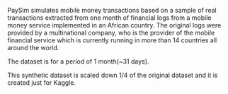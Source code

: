PaySim simulates mobile money transactions based on a sample of real transactions extracted from one month of financial logs from a mobile money service implemented in an African country. The original logs were provided by a multinational company, who is the provider of the mobile financial service which is currently running in more than 14 countries all around the world.

The dataset is for a period of 1 month(~31 days).

This synthetic dataset is scaled down 1/4 of the original dataset and it is created just for Kaggle.

